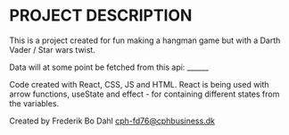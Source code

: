 # PROJECT DESCRIPTION 

This is a project created for fun making a hangman game but with a Darth Vader / Star wars twist. 

Data will at some point be fetched from this api: ______ 

Code created with React, CSS, JS and HTML.
React is being used with arrow functions, useState and effect - for containing different states from the variables. 


Created by Frederik Bo Dahl cph-fd76@cphbusiness.dk 

